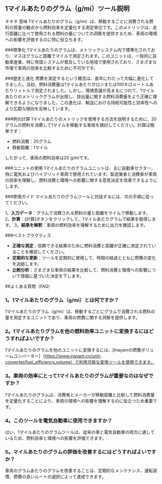 ## 1マイルあたりのグラム（g/mi）ツール説明

＃＃＃ 意味
1マイルあたりのグラム（g/mi）は、移動するごとに消費される燃料の質量の観点から燃料効率を定量化する測定単位です。このメトリックは、走行距離に比べて使用される燃料の量についての洞察を提供するため、車両の環境への影響を評価するのに特に役立ちます。

###標準化
1マイルあたりのグラムは、メトリックシステム内で標準化されており、マスはグラムと距離でマイルで測定されます。このユニットは、一般的に自動車産業、特に帝国システムが普及している地域で使用されており、さまざまな市場で車両の効率を比較するために不可欠です。

###歴史と進化
燃費を測定するという概念は、長年にわたって大幅に進化してきました。当初、燃料消費量は1マイルあたりガロンまたは100キロメートルあたりリットルで測定されました。しかし、環境意識が高まるにつれて、1マイルあたりのメトリックグラムが出現し、排出量に関する燃料消費量をより正確に理解できるようになりました。この進化は、輸送における持続可能性と効率性へのより広範な傾向を反映しています。

###例の計算
1マイルあたりのメトリックを使用する方法を説明するために、20グラムの燃料を消費して1マイルを移動する車両を検討してください。計算は簡単です：

- 燃料消費：20グラム
- 移動距離：1マイル

したがって、車両の燃料効率は20 g/miです。

###ユニットの使用
1マイルあたりのグラムユニットは、主に自動車セクター、特に電気およびハイブリッド車両で使用されています。製造業者と消費者が車両の効率を理解し、燃料消費と環境への影響に関する意思決定を改善できるようにします。

###使用ガイド
マイルあたりのグラムツールと対話するには、次の手順に従ってください。

1。**入力データ**：グラムで消費される燃料の量と距離をマイルで移動します。
2。**計算**：[計算]ボタンをクリックして、1マイルあたりグラムで結果を取得します。
3。**結果を解釈**：車両の燃料効率を理解するために出力を確認します。

###ベストプラクティス
-  **正確な測定**：信頼できる結果のために燃料消費と距離が正確に測定されていることを確認してください。
-  **定期的な更新**：ツールを定期的に使用して、時間の経過とともに燃費の変化を追跡します。
-  **比較分析**：さまざまな車両の結果を比較して、燃料消費と環境への影響について情報に基づいた決定を下します。

##よくある質問（FAQ）

### 1。1マイルあたりのグラム（g/mi）とは何ですか？
1マイルあたりのグラム（g/mi）は、移動するごとにグラムで消費される燃料の量を測定するユニットであり、車両の燃費に関する洞察を提供します。

### 2。1マイルあたりグラムを他の燃料効率ユニットに変換するにはどうすればよいですか？
1マイルあたりのグラムを他のユニットに変換するには、[Inayamの燃費ボリュームコンバーター]（https://www.inayam.co/unit-converter/fuel_efficiency_volume）で利用可能な変換ツールを使用できます。

### 3。車両の効率にとって1マイルあたりのグラムが重要なのはなぜですか？
1マイルあたりのグラムは、消費者とメーカーが移動距離と比較して燃料消費量を定量化することにより、車両の環境への影響を理解するのに役立つため重要です。

### 4。このツールを電気自動車に使用できますか？
はい、1マイルあたりのグラムツールは、従来の車と電気自動車の両方に適しているため、燃料効率と環境への影響を評価できます。

### 5。マイルあたりのグラムの評価を改善するにはどうすればよいですか？
車両のグラムあたりのグラムを改善することは、定期的なメンテナンス、運転習慣、燃費の良いルートの選択によって達成できます。